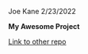 Joe Kane
2/23/2022

**My Awesome Project**

[Link to other repo](https://github.com/jokane516/learn-git-milestones)
